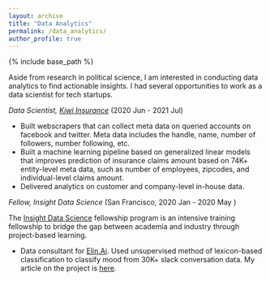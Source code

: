 ```yaml
---
layout: archive
title: "Data Analytics"
permalink: /data_analytics/
author_profile: true
---
```


{% include base_path %}

Aside from research in political science, I am interested in conducting data analytics to find actionable insights. I had several opportunities to work as a data scientist for tech startups.

*Data Scientist, [Kiwi Insurance](https://www.kiwiinsure.co/)* (2020 Jun - 2021 Jul)
- Built webscrapers that can collect meta data on queried accounts on facebook and twitter. Meta data includes the handle, name, number of followers, number following, etc.
- Built a machine learning pipeline based on generalized linear models that improves prediction of insurance claims amount based on 74K+ entity-level meta data, such as number of employees, zipcodes, and individual-level claims amount.
- Delivered analytics on customer and company-level in-house data.

*Fellow, Insight Data Science* (San Francisco, 2020 Jan - 2020 May )

The [Insight Data Science](https://insightfellows.com/data-science) fellowship program is an intensive training fellowship to bridge the gap between academia and industry through project-based learning.

- Data consultant for [Elin.Ai](https://elin.ai/). Used unsupervised method of lexicon-based classification to classify mood from 30K+ slack conversation data. My article on the project is [here](https://ehsong.github.io/files/medium.html).
